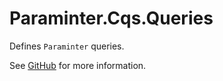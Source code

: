 # Paraminter.Cqs.Queries

Defines `Paraminter` queries.

See [GitHub](https://github.com/Paraminter/Paraminter.Cqs.Queries) for more information.